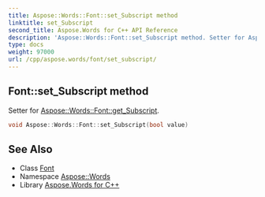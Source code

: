 ```yaml
---
title: Aspose::Words::Font::set_Subscript method
linktitle: set_Subscript
second_title: Aspose.Words for C++ API Reference
description: 'Aspose::Words::Font::set_Subscript method. Setter for Aspose::Words::Font::get_Subscript in C++.'
type: docs
weight: 97000
url: /cpp/aspose.words/font/set_subscript/
---
```

## Font::set_Subscript method


Setter for [Aspose::Words::Font::get_Subscript](../get_subscript/).

```cpp
void Aspose::Words::Font::set_Subscript(bool value)
```

## See Also

* Class [Font](../)
* Namespace [Aspose::Words](../../)
* Library [Aspose.Words for C++](../../../)
